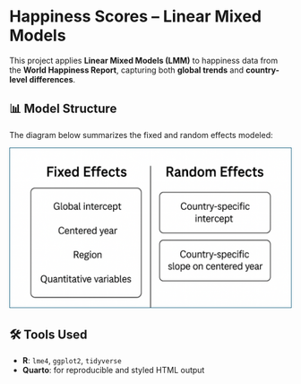 # Happiness Scores – Linear Mixed Models

This project applies **Linear Mixed Models (LMM)** to happiness data from the **World Happiness Report**, capturing both **global trends** and **country-level differences**.

## 📊 Model Structure

The diagram below summarizes the fixed and random effects modeled:

![LMM structure](analysis/figures/lmm.png)


## 🛠 Tools Used

- **R**: `lme4`, `ggplot2`, `tidyverse`
- **Quarto**: for reproducible and styled HTML output
